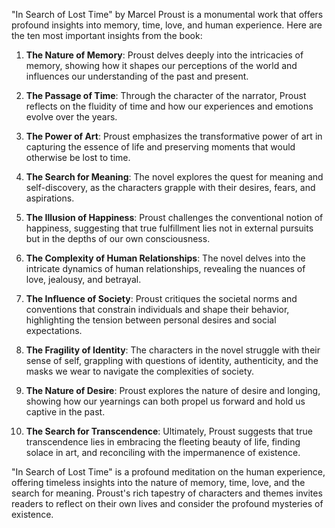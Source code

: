 "In Search of Lost Time" by Marcel Proust is a monumental work that offers profound insights into memory, time, love, and human experience. Here are the ten most important insights from the book:

1. **The Nature of Memory**: Proust delves deeply into the intricacies of memory, showing how it shapes our perceptions of the world and influences our understanding of the past and present.

2. **The Passage of Time**: Through the character of the narrator, Proust reflects on the fluidity of time and how our experiences and emotions evolve over the years.

3. **The Power of Art**: Proust emphasizes the transformative power of art in capturing the essence of life and preserving moments that would otherwise be lost to time.

4. **The Search for Meaning**: The novel explores the quest for meaning and self-discovery, as the characters grapple with their desires, fears, and aspirations.

5. **The Illusion of Happiness**: Proust challenges the conventional notion of happiness, suggesting that true fulfillment lies not in external pursuits but in the depths of our own consciousness.

6. **The Complexity of Human Relationships**: The novel delves into the intricate dynamics of human relationships, revealing the nuances of love, jealousy, and betrayal.

7. **The Influence of Society**: Proust critiques the societal norms and conventions that constrain individuals and shape their behavior, highlighting the tension between personal desires and social expectations.

8. **The Fragility of Identity**: The characters in the novel struggle with their sense of self, grappling with questions of identity, authenticity, and the masks we wear to navigate the complexities of society.

9. **The Nature of Desire**: Proust explores the nature of desire and longing, showing how our yearnings can both propel us forward and hold us captive in the past.

10. **The Search for Transcendence**: Ultimately, Proust suggests that true transcendence lies in embracing the fleeting beauty of life, finding solace in art, and reconciling with the impermanence of existence.

"In Search of Lost Time" is a profound meditation on the human experience, offering timeless insights into the nature of memory, time, love, and the search for meaning. Proust's rich tapestry of characters and themes invites readers to reflect on their own lives and consider the profound mysteries of existence.